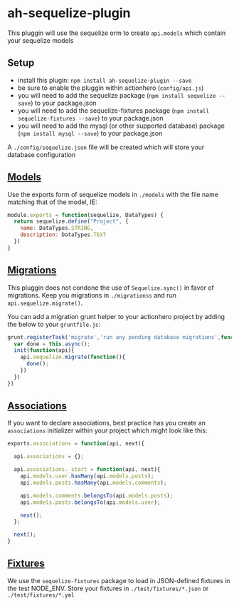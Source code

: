 # ah-sequelize-plugin

This pluggin will use the sequelize orm to create `api.models` which contain your sequelize models

## Setup

- install this plugin: `npm install ah-sequelize-plugin --save`
- be sure to enable the pluggin within actionhero (`config/api.js`)
- you will need to add the sequelize package (`npm install sequelize --save`) to your package.json
- you will need to add the sequelize-fixtures package (`npm install sequelize-fixtures --save`) to your package.json
- you will need to add the mysql (or other supported database) package (`npm install mysql --save`) to your package.json

A `./config/sequelize.json` file will be created which will store your database configuration

## [Models](http://sequelizejs.com/docs/latest/models)

Use the exports form of sequelize models in `./models` with the file name matching that of the model, IE:

```javascript
module.exports = function(sequelize, DataTypes) {
  return sequelize.define("Project", {
    name: DataTypes.STRING,
    description: DataTypes.TEXT
  })
}
```

## [Migrations](http://sequelizejs.com/docs/latest/migrations)

This pluggin does not condone the use of `Sequelize.sync()` in favor of migrations.  Keep you migrations in `./migrationss` and run `api.sequelize.migrate()`.

You can add a migration grunt helper to your actionhero project by adding the below to your `gruntfile.js`:

```javascript
grunt.registerTask('migrate','run any pending database migrations',function(file){
  var done = this.async();
  init(function(api){
    api.sequelize.migrate(function(){
      done();
    })
  })
})
```

## [Associations](http://sequelizejs.com/docs/latest/associations)

If you want to declare associations, best practice has you create an `associations` initializer within your project which might look like this:

```javascript
exports.associations = function(api, next){

  api.associations = {};

  api.associations._start = function(api, next){
    api.models.user.hasMany(api.models.posts);
    api.models.posts.hasMany(api.models.comments);

    api.models.comments.belongsTo(api.models.posts);
    api.models.posts.belongsTo(api.models.user);

    next();
  };

  next();
}
```

## [Fixtures](https://github.com/domasx2/sequelize-fixtures)

We use the `sequelize-fixtures` package to load in JSON-defined fixtures in the test NODE_ENV.  Store your fixtures in `./test/fixtures/*.json` or `./test/fixtures/*.yml`